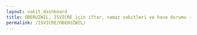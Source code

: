 ```yaml
---
layout: vakit_dashboard
title: OBERUZWIL, ISVICRE için iftar, namaz vakitleri ve hava durumu - ilçe/eyalet seç
permalink: /ISVICRE/OBERUZWIL/
---
```


<script type="text/javascript">
  var GLOBAL_COUNTRY = 'ISVICRE';
  var GLOBAL_CITY = 'OBERUZWIL';
  var GLOBAL_STATE = '';
  var lat = 72;
  var lon = 21;
</script>
